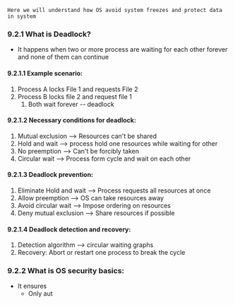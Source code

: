 
```
Here we will understand how OS avoid system freezes and protect data in system
```

### 9.2.1 What is Deadlock?
* It happens when two or more process are waiting for each other forever and none of them can continue

#### 9.2.1.1 Example scenario:
1. Process A locks File 1 and requests File 2
2. Process B locks file 2 and request file 1
	1. Both wait forever -- deadlock

#### 9.2.1.2 Necessary conditions for deadlock:
1. Mutual exclusion --> Resources can't be shared
2. Hold and wait --> process hold one resources while waiting for other
3. No preemption --> Can't be forcibly taken
4. Circular wait --> Process form cycle and wait on each other

#### 9.2.1.3 Deadlock prevention:
1. Eliminate Hold and wait --> Process requests all resources at once
2. Allow preemption --> OS can take resources away
3. Avoid circular wait --> Impose ordering on resources
4. Deny mutual exclusion --> Share resources if possible

#### 9.2.1.4 Deadlock detection and recovery:
1. Detection algorithm --> circular waiting graphs
2. Recovery: Abort or restart one process to break the cycle


### 9.2.2 What is OS security basics:
* It ensures
	* Only aut